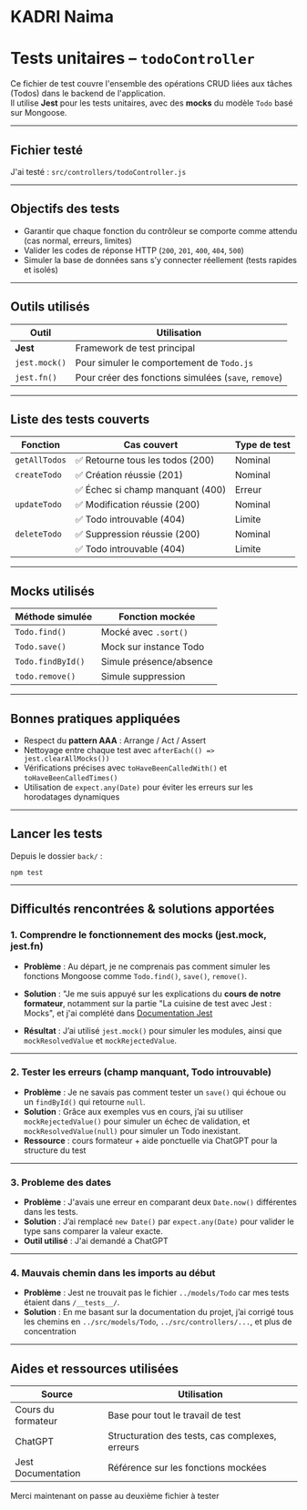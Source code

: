 # KADRI Naima 
# Tests unitaires – `todoController`

Ce fichier de test couvre l'ensemble des opérations CRUD liées aux tâches (Todos) dans le backend de l'application.  
Il utilise **Jest** pour les tests unitaires, avec des **mocks** du modèle `Todo` basé sur Mongoose.

---

## Fichier testé

J'ai testé : `src/controllers/todoController.js`

---

## Objectifs des tests

- Garantir que chaque fonction du contrôleur se comporte comme attendu (cas normal, erreurs, limites)
- Valider les codes de réponse HTTP (`200`, `201`, `400`, `404`, `500`)
- Simuler la base de données sans s’y connecter réellement (tests rapides et isolés)

---

## Outils utilisés

| Outil         | Utilisation                                                |
|---------------|------------------------------------------------------------|
| **Jest**      | Framework de test principal                                |
| `jest.mock()` | Pour simuler le comportement de `Todo.js`                  |
| `jest.fn()`   | Pour créer des fonctions simulées (`save`, `remove`)       |

---

## Liste des tests couverts

| Fonction             | Cas couvert                             | Type de test  |
|----------------------|------------------------------------------|----------------|
| `getAllTodos`        | ✅ Retourne tous les todos (200)         | Nominal        |
| `createTodo`         | ✅ Création réussie (201)                | Nominal        |
|                      | ✅ Échec si champ manquant (400)         | Erreur         |
| `updateTodo`         | ✅ Modification réussie (200)            | Nominal        |
|                      | ✅ Todo introuvable (404)                | Limite         |
| `deleteTodo`         | ✅ Suppression réussie (200)             | Nominal        |
|                      | ✅ Todo introuvable (404)                | Limite         |

---

## Mocks utilisés

| Méthode simulée      | Fonction mockée         |
|----------------------|--------------------------|
| `Todo.find()`        | Mocké avec `.sort()`     |
| `Todo.save()`        | Mock sur instance Todo   |
| `Todo.findById()`    | Simule présence/absence  |
| `todo.remove()`      | Simule suppression       |

---

## Bonnes pratiques appliquées

- Respect du **pattern AAA** : Arrange / Act / Assert
- Nettoyage entre chaque test avec `afterEach(() => jest.clearAllMocks())`
- Vérifications précises avec `toHaveBeenCalledWith()` et `toHaveBeenCalledTimes()`
- Utilisation de `expect.any(Date)` pour éviter les erreurs sur les horodatages dynamiques

---

## Lancer les tests

Depuis le dossier `back/` :

`npm test`

----

## Difficultés rencontrées & solutions apportées

### 1. Comprendre le fonctionnement des mocks (jest.mock, jest.fn)
- **Problème** : Au départ, je ne comprenais pas comment simuler les fonctions Mongoose comme `Todo.find()`, `save()`, `remove()`.
- **Solution** : "Je me suis appuyé sur les explications du **cours de notre formateur**, notamment sur la partie "La cuisine de test avec Jest : Mocks", et j'ai complété dans [Documentation Jest](https://jestjs.io/docs/mock-functions) 

- **Résultat** : J’ai utilisé `jest.mock()` pour simuler les modules, ainsi que `mockResolvedValue` et `mockRejectedValue`.

---

### 2. Tester les erreurs (champ manquant, Todo introuvable)
- **Problème** : Je ne savais pas comment tester un `save()` qui échoue ou un `findById()` qui retourne `null`.
- **Solution** : Grâce aux exemples vus en cours, j’ai su utiliser `mockRejectedValue()` pour simuler un échec de validation, et `mockResolvedValue(null)` pour simuler un Todo inexistant.
- **Ressource** : cours formateur + aide ponctuelle via ChatGPT pour la structure du test

---

### 3. Probleme des dates 
- **Problème** : J'avais une erreur en comparant deux `Date.now()` différentes dans les tests.
- **Solution** : J’ai remplacé `new Date()` par `expect.any(Date)` pour valider le type sans comparer la valeur exacte.
- **Outil utilisé** : J'ai demandé a ChatGPT

---

### 4. Mauvais chemin dans les imports au début
- **Problème** : Jest ne trouvait pas le fichier `../models/Todo` car mes tests étaient dans `/__tests__/`.
- **Solution** : En me basant sur la documentation du projet, j’ai corrigé tous les chemins en `../src/models/Todo`, `../src/controllers/...`, et plus de concentration 

---

## Aides et ressources utilisées

| Source                | Utilisation                                     |
|-----------------------|-------------------------------------------------|
| Cours du formateur    | Base pour tout le travail de test               |
| ChatGPT               | Structuration des tests, cas complexes, erreurs |
| Jest Documentation    | Référence sur les fonctions mockées             |

Merci maintenant on passe au deuxième fichier à tester 

